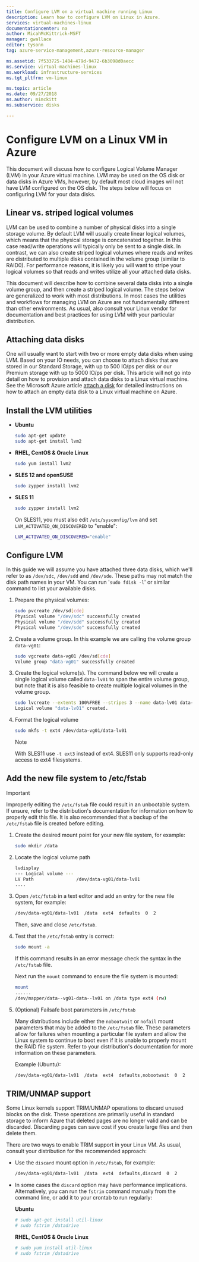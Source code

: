 ```yaml
---
title: Configure LVM on a virtual machine running Linux 
description: Learn how to configure LVM on Linux in Azure.
services: virtual-machines-linux
documentationcenter: na
author: MicahMcKittrick-MSFT
manager: gwallace
editor: tysonn
tag: azure-service-management,azure-resource-manager

ms.assetid: 7f533725-1484-479d-9472-6b3098d0aecc
ms.service: virtual-machines-linux
ms.workload: infrastructure-services
ms.tgt_pltfrm: vm-linux

ms.topic: article
ms.date: 09/27/2018
ms.author: mimckitt
ms.subservice: disks

---
```

# Configure LVM on a Linux VM in Azure
This document will discuss how to configure Logical Volume Manager (LVM) in your Azure virtual machine. LVM may be used on the OS disk or data disks in Azure VMs, however, by default most cloud images will not have LVM configured on the OS disk. The steps below will focus on configuring LVM for your data disks.

## Linear vs. striped logical volumes
LVM can be used to combine a number of physical disks into a single storage volume. By default LVM will usually create linear logical volumes, which means that the physical storage is concatenated together. In this case read/write operations will typically only be sent to a single disk. In contrast, we can also create striped logical volumes where reads and writes are distributed to multiple disks contained in the volume group (similar to RAID0). For performance reasons, it is likely you will want to stripe your logical volumes so that reads and writes utilize all your attached data disks.

This document will describe how to combine several data disks into a single volume group, and then create a striped logical volume. The steps below are generalized to work with most distributions. In most cases the utilities and workflows for managing LVM on Azure are not fundamentally different than other environments. As usual, also consult your Linux vendor for documentation and best practices for using LVM with your particular distribution.

## Attaching data disks
One will usually want to start with two or more empty data disks when using LVM. Based on your IO needs, you can choose to attach disks that are stored in our Standard Storage, with up to 500 IO/ps per disk or our Premium storage with up to 5000 IO/ps per disk. This article will not go into detail on how to provision and attach data disks to a Linux virtual machine. See the Microsoft Azure article [attach a disk](add-disk.md?toc=%2fazure%2fvirtual-machines%2flinux%2ftoc.json) for detailed instructions on how to attach an empty data disk to a Linux virtual machine on Azure.

## Install the LVM utilities
* **Ubuntu**

    ```bash  
    sudo apt-get update
    sudo apt-get install lvm2
    ```

* **RHEL, CentOS & Oracle Linux**

    ```bash   
    sudo yum install lvm2
    ```

* **SLES 12 and openSUSE**

    ```bash   
    sudo zypper install lvm2
    ```

* **SLES 11**

    ```bash   
    sudo zypper install lvm2
    ```

    On SLES11, you must also edit `/etc/sysconfig/lvm` and set `LVM_ACTIVATED_ON_DISCOVERED` to "enable":

    ```sh   
    LVM_ACTIVATED_ON_DISCOVERED="enable" 
    ```

## Configure LVM
In this guide we will assume you have attached three data disks, which we'll refer to as `/dev/sdc`, `/dev/sdd` and `/dev/sde`. These paths may not match the disk path names in your VM. You can run '`sudo fdisk -l`' or similar command to list your available disks.

1. Prepare the physical volumes:

    ```bash    
    sudo pvcreate /dev/sd[cde]
    Physical volume "/dev/sdc" successfully created
    Physical volume "/dev/sdd" successfully created
    Physical volume "/dev/sde" successfully created
    ```

2. Create a volume group. In this example we are calling the volume group `data-vg01`:

    ```bash    
    sudo vgcreate data-vg01 /dev/sd[cde]
    Volume group "data-vg01" successfully created
    ```

3. Create the logical volume(s). The command below we will create a single logical volume called `data-lv01` to span the entire volume group, but note that it is also feasible to create multiple logical volumes in the volume group.

    ```bash   
    sudo lvcreate --extents 100%FREE --stripes 3 --name data-lv01 data-vg01
    Logical volume "data-lv01" created.
    ```

4. Format the logical volume

    ```bash  
    sudo mkfs -t ext4 /dev/data-vg01/data-lv01
    ```
   
   > [!NOTE]
   > With SLES11 use `-t ext3` instead of ext4. SLES11 only supports read-only access to ext4 filesystems.

## Add the new file system to /etc/fstab
> [!IMPORTANT]
> Improperly editing the `/etc/fstab` file could result in an unbootable system. If unsure, refer to the distribution's documentation for information on how to properly edit this file. It is also recommended that a backup of the `/etc/fstab` file is created before editing.

1. Create the desired mount point for your new file system, for example:

    ```bash  
    sudo mkdir /data
    ```

2. Locate the logical volume path

    ```bash    
    lvdisplay
    --- Logical volume ---
    LV Path                /dev/data-vg01/data-lv01
    ....
    ```

3. Open `/etc/fstab` in a text editor and add an entry for the new file system, for example:

    ```bash    
    /dev/data-vg01/data-lv01  /data  ext4  defaults  0  2
    ```   
    Then, save and close `/etc/fstab`.

4. Test that the `/etc/fstab` entry is correct:

    ```bash    
    sudo mount -a
    ```

    If this command results in an error message check the syntax in the `/etc/fstab` file.
   
    Next run the `mount` command to ensure the file system is mounted:

    ```bash    
    mount
    ......
    /dev/mapper/data--vg01-data--lv01 on /data type ext4 (rw)
    ```

5. (Optional) Failsafe boot parameters in `/etc/fstab`
   
    Many distributions include either the `nobootwait` or `nofail` mount parameters that may be added to the `/etc/fstab` file. These parameters allow for failures when mounting a particular file system and allow the Linux system to continue to boot even if it is unable to properly mount the RAID file system. Refer to your distribution's documentation for more information on these parameters.
   
    Example (Ubuntu):

    ```bash 
    /dev/data-vg01/data-lv01  /data  ext4  defaults,nobootwait  0  2
    ```

## TRIM/UNMAP support
Some Linux kernels support TRIM/UNMAP operations to discard unused blocks on the disk. These operations are primarily useful in standard storage to inform Azure that deleted pages are no longer valid and can be discarded. Discarding pages can save cost if you create large files and then delete them.

There are two ways to enable TRIM support in your Linux VM. As usual, consult your distribution for the recommended approach:

- Use the `discard` mount option in `/etc/fstab`, for example:

    ```bash 
    /dev/data-vg01/data-lv01  /data  ext4  defaults,discard  0  2
    ```

- In some cases the `discard` option may have performance implications. Alternatively, you can run the `fstrim` command manually from the command line, or add it to your crontab to run regularly:

    **Ubuntu**

    ```bash 
    # sudo apt-get install util-linux
    # sudo fstrim /datadrive
    ```

    **RHEL, CentOS & Oracle Linux**

    ```bash 
    # sudo yum install util-linux
    # sudo fstrim /datadrive
    ```
